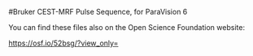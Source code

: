 #Bruker CEST-MRF Pulse Sequence, for ParaVision 6

You can find these files also on the Open Science Foundation website:

https://osf.io/52bsg/?view_only=
